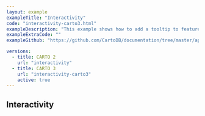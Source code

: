 ```yaml
---
layout: example
exampleTitle: "Interactivity"
code: "interactivity-carto3.html"
exampleDescription: "This example shows how to add a tooltip to features."
exampleExtraCode: ""
exampleGithub: "https://github.com/CartoDB/documentation/tree/master/app/content/deck-gl/examples/basic-examples/interactivity-carto3.html"

versions:
  - title: CARTO 2
    url: "interactivity"
  - title: CARTO 3
    url: "interactivity-carto3"
    active: true
---
```

## Interactivity